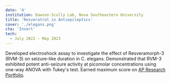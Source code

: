```yaml
---
date: '4'
institution: Dawson-Scully Lab, Nova Southeastern University
title: 'Resveratrol in Antiepileptics'
cover: './elegans.png'
cta: 'Insert'
tech:
  - July 2022 - May 2023
---
```


Developed electroshock assay to investigate the effect of Resveramorph-3 (RVM-3) on seizure-like duration in C. elegans. Demonstrated that RVM-3 exhibited potent anti-seizure activity at picomolar concentrations using one-way ANOVA with Tukey's test. Earned maximum score on
<a href="https://apcentral.collegeboard.org/courses/ap-research" target="_blank">AP Research Portfolio</a>.

